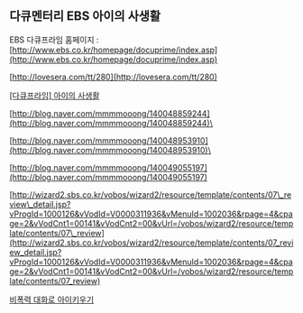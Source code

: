 
## 다큐멘터리 EBS 아이의 사생활

EBS 다큐프라임 홈페이지 :
[http://www.ebs.co.kr/homepage/docuprime/index.asp](http://www.ebs.co.kr/homepage/docuprime/index.asp)

[http://lovesera.com/tt/280](http://lovesera.com/tt/280)

[[다큐프라임] 아이의 사생활](http://decoder.tistory.com/538 "http://decoder.tistory.com/538")

[http://blog.naver.com/mmmmooong/140048859244](http://blog.naver.com/mmmmooong/140048859244)\

[http://blog.naver.com/mmmmooong/140048953910](http://blog.naver.com/mmmmooong/140048953910)\

[http://blog.naver.com/mmmmooong/140049055197](http://blog.naver.com/mmmmooong/140049055197)

[http://wizard2.sbs.co.kr/vobos/wizard2/resource/template/contents/07\_review\_detail.jsp?vProgId=1000126&vVodId=V0000311936&vMenuId=1002036&rpage=4&cpage=2&vVodCnt1=00141&vVodCnt2=00&vUrl=/vobos/wizard2/resource/template/contents/07\_review](http://wizard2.sbs.co.kr/vobos/wizard2/resource/template/contents/07_review_detail.jsp?vProgId=1000126&vVodId=V0000311936&vMenuId=1002036&rpage=4&cpage=2&vVodCnt1=00141&vVodCnt2=00&vUrl=/vobos/wizard2/resource/template/contents/07_review)

[비폭력 대화로
아이키우기](http://binu8.egloos.com/ "http://binu8.egloos.com/")

